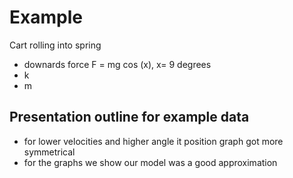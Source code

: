 # Example

Cart rolling into spring

- downards force F = mg cos (x), x= 9 degrees
- k
- m

## Presentation outline for example data

- for lower velocities and higher angle it position graph got more symmetrical
- for the graphs we show our model was a good approximation


